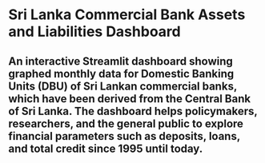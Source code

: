 # Sri Lanka Commercial Bank Assets and Liabilities Dashboard
## An interactive Streamlit dashboard showing graphed monthly data for Domestic Banking Units (DBU) of Sri Lankan commercial banks, which have been derived from the Central Bank of Sri Lanka. The dashboard helps policymakers, researchers, and the general public to explore financial parameters such as deposits, loans, and total credit since 1995 until today.